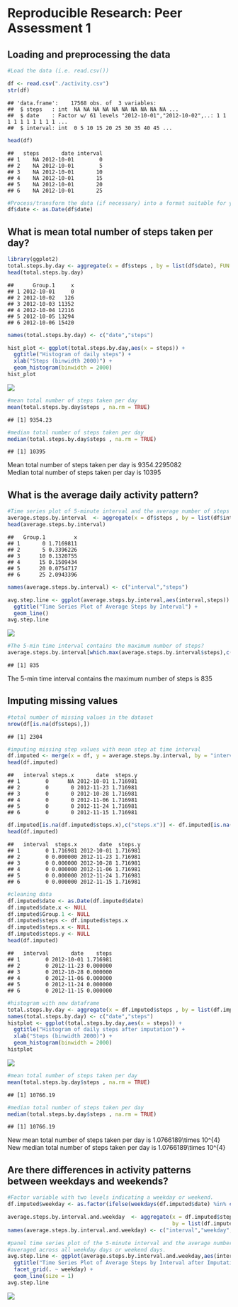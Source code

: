 # Reproducible Research: Peer Assessment 1


## Loading and preprocessing the data

```r
#Load the data (i.e. read.csv())

df <- read.csv("./activity.csv")
str(df)
```

```
## 'data.frame':	17568 obs. of  3 variables:
##  $ steps   : int  NA NA NA NA NA NA NA NA NA NA ...
##  $ date    : Factor w/ 61 levels "2012-10-01","2012-10-02",..: 1 1 1 1 1 1 1 1 1 1 ...
##  $ interval: int  0 5 10 15 20 25 30 35 40 45 ...
```

```r
head(df)
```

```
##   steps       date interval
## 1    NA 2012-10-01        0
## 2    NA 2012-10-01        5
## 3    NA 2012-10-01       10
## 4    NA 2012-10-01       15
## 5    NA 2012-10-01       20
## 6    NA 2012-10-01       25
```

```r
#Process/transform the data (if necessary) into a format suitable for your analysis
df$date <- as.Date(df$date)
```

## What is mean total number of steps taken per day?

```r
library(ggplot2)
total.steps.by.day <- aggregate(x = df$steps , by = list(df$date), FUN = sum ,na.rm=TRUE)
head(total.steps.by.day)
```

```
##      Group.1     x
## 1 2012-10-01     0
## 2 2012-10-02   126
## 3 2012-10-03 11352
## 4 2012-10-04 12116
## 5 2012-10-05 13294
## 6 2012-10-06 15420
```

```r
names(total.steps.by.day) <- c("date","steps")

hist_plot <- ggplot(total.steps.by.day,aes(x = steps)) +
  ggtitle("Histogram of daily steps") +
  xlab("Steps (binwidth 2000)") +
  geom_histogram(binwidth = 2000)
hist_plot
```

![](PA1_template_files/figure-html/unnamed-chunk-2-1.png) 


```r
#mean total number of steps taken per day
mean(total.steps.by.day$steps , na.rm = TRUE)
```

```
## [1] 9354.23
```

```r
#median total number of steps taken per day
median(total.steps.by.day$steps , na.rm = TRUE)
```

```
## [1] 10395
```


Mean total number of steps taken per day is 9354.2295082 <br>
Median total number of steps taken per day is 10395

## What is the average daily activity pattern?

```r
#Time series plot of 5-minute interval and the average number of steps taken, averaged across all days
average.steps.by.interval  <- aggregate(x = df$steps , by = list(df$interval), FUN = mean ,na.rm=TRUE)
head(average.steps.by.interval)
```

```
##   Group.1         x
## 1       0 1.7169811
## 2       5 0.3396226
## 3      10 0.1320755
## 4      15 0.1509434
## 5      20 0.0754717
## 6      25 2.0943396
```

```r
names(average.steps.by.interval) <- c("interval","steps")

avg.step.line <- ggplot(average.steps.by.interval,aes(interval,steps)) +
  ggtitle("Time Series Plot of Average Steps by Interval") +
  geom_line()
avg.step.line  
```

![](PA1_template_files/figure-html/unnamed-chunk-5-1.png) 


```r
#The 5-min time interval contains the maximum number of steps?
average.steps.by.interval[which.max(average.steps.by.interval$steps),c("interval")]
```

```
## [1] 835
```



The 5-min time interval contains the maximum number of steps is 835

## Imputing missing values

```r
#total number of missing values in the dataset
nrow(df[is.na(df$steps),])
```

```
## [1] 2304
```

```r
#imputing missing step values with mean step at time interval
df.imputed <- merge(x = df, y = average.steps.by.interval, by = "interval", all.x = TRUE)
head(df.imputed)
```

```
##   interval steps.x       date  steps.y
## 1        0      NA 2012-10-01 1.716981
## 2        0       0 2012-11-23 1.716981
## 3        0       0 2012-10-28 1.716981
## 4        0       0 2012-11-06 1.716981
## 5        0       0 2012-11-24 1.716981
## 6        0       0 2012-11-15 1.716981
```

```r
df.imputed[is.na(df.imputed$steps.x),c("steps.x")] <- df.imputed[is.na(df.imputed$steps.x),c("steps.y")]
head(df.imputed)
```

```
##   interval  steps.x       date  steps.y
## 1        0 1.716981 2012-10-01 1.716981
## 2        0 0.000000 2012-11-23 1.716981
## 3        0 0.000000 2012-10-28 1.716981
## 4        0 0.000000 2012-11-06 1.716981
## 5        0 0.000000 2012-11-24 1.716981
## 6        0 0.000000 2012-11-15 1.716981
```

```r
#cleaning data
df.imputed$date <- as.Date(df.imputed$date)
df.imputed$date.x <- NULL
df.imputed$Group.1 <- NULL
df.imputed$steps <- df.imputed$steps.x
df.imputed$steps.x <- NULL
df.imputed$steps.y <- NULL
head(df.imputed)
```

```
##   interval       date    steps
## 1        0 2012-10-01 1.716981
## 2        0 2012-11-23 0.000000
## 3        0 2012-10-28 0.000000
## 4        0 2012-11-06 0.000000
## 5        0 2012-11-24 0.000000
## 6        0 2012-11-15 0.000000
```

```r
#histogram with new dataframe
total.steps.by.day <- aggregate(x = df.imputed$steps , by = list(df.imputed$date), FUN = sum ,na.rm=TRUE)
names(total.steps.by.day) <- c("date","steps")
histplot <- ggplot(total.steps.by.day,aes(x = steps)) +
  ggtitle("Histogram of daily steps after imputation") +
  xlab("Steps (binwidth 2000)") +
  geom_histogram(binwidth = 2000)
histplot
```

![](PA1_template_files/figure-html/unnamed-chunk-8-1.png) 


```r
#mean total number of steps taken per day
mean(total.steps.by.day$steps , na.rm = TRUE)
```

```
## [1] 10766.19
```

```r
#median total number of steps taken per day
median(total.steps.by.day$steps , na.rm = TRUE)
```

```
## [1] 10766.19
```



New mean total number of steps taken per day is 1.0766189\times 10^{4}  <br>
New median total number of steps taken per day is 1.0766189\times 10^{4}

## Are there differences in activity patterns between weekdays and weekends?

```r
#Factor variable with two levels indicating a weekday or weekend.
df.imputed$weekday <- as.factor(ifelse(weekdays(df.imputed$date) %in% c("Saturday","Sunday"), "Weekend", "Weekday")) 

average.steps.by.interval.and.weekday  <- aggregate(x = df.imputed$steps , 
                                                    by = list(df.imputed$interval,df.imputed$weekday), FUN = mean ,na.rm=TRUE)
names(average.steps.by.interval.and.weekday) <- c("interval","weekday","steps")

#panel time series plot of the 5-minute interval and the average number of steps taken 
#averaged across all weekday days or weekend days.
avg.step.line <- ggplot(average.steps.by.interval.and.weekday,aes(interval,steps)) +
  ggtitle("Time Series Plot of Average Steps by Interval after Imputation") +
  facet_grid(. ~ weekday) +
  geom_line(size = 1)
avg.step.line  
```

![](PA1_template_files/figure-html/unnamed-chunk-11-1.png) 

